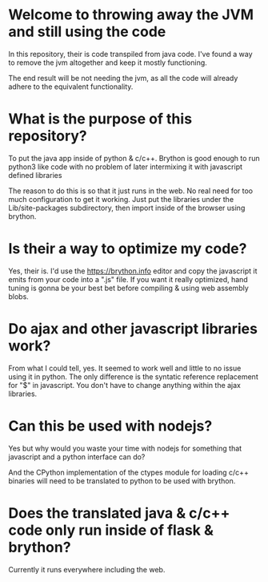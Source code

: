 # Welcome to throwing away the JVM and still using the code

In this repository, their is code transpiled from java code. I've found a way to remove the jvm altogether and keep it mostly functioning.

The end result will be not needing the jvm, as all the code will already adhere to the equivalent functionality.

# What is the purpose of this repository?

To put the java app inside of python & c/c++. Brython is good enough to run python3 like code with no problem of later intermixing it with javascript defined libraries

The reason to do this is so that it just runs in the web. No real need for too much configuration to get it working. Just put the libraries under the Lib/site-packages subdirectory, then import inside of the browser using brython.

# Is their a way to optimize my code?

Yes, their is. I'd use the https://brython.info editor and copy the javascript it emits from your code into a ".js" file. If you want it really optimized, hand tuning is gonna be your best bet before compiling & using web assembly blobs.

# Do ajax and other javascript libraries work?

From what I could tell, yes. It seemed to work well and little to no issue using it in python. The only difference is the syntatic reference replacement for "$" in javascript. You don't have to change anything within the ajax libraries.

# Can this be used with nodejs?

Yes but why would you waste your time with nodejs for something that javascript and a python interface can do?

And the CPython implementation of the ctypes module for loading c/c++ binaries will need to be translated to python to be used with brython.

# Does the translated java & c/c++ code only run inside of flask & brython?

Currently it runs everywhere including the web.
